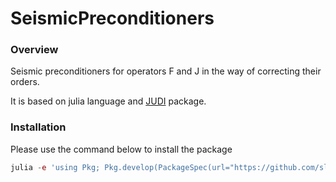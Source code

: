 # SeismicPreconditioners

### Overview

[JUDI]:https://github.com/slimgroup/JUDI.jl

Seismic preconditioners for operators F and J in the way of correcting their orders.

It is based on julia language and [JUDI] package.

### Installation

Please use the command below to install the package

```julia
julia -e 'using Pkg; Pkg.develop(PackageSpec(url="https://github.com/slimgroup/SeismicPreconditioners"))'
```
